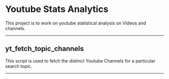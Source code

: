 # **Youtube Stats Analytics**
This project is to work on youtube statistical analysis on Videos and channels.

-------------------------------------------
## yt_fetch_topic_channels
This script is used to fetch the distinct Youtube Channels for a particular search topic.

-------------------------------------------
